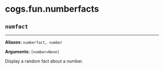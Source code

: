 # cogs.fun.numberfacts

## `numfact`

------------

**Aliases:** `numberfact, number`

**Arguments:** `[number=None]`

Display a random fact about a number.